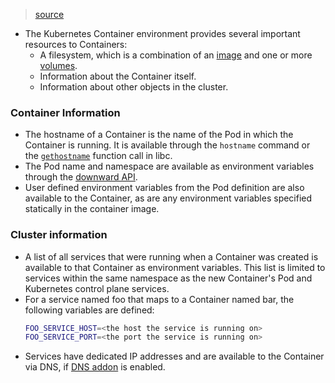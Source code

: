 > [source](https://kubernetes.io/docs/concepts/containers/container-environment/)

* The Kubernetes Container environment provides several important resources to Containers:
	* A filesystem, which is a combination of an [image](https://kubernetes.io/docs/concepts/containers/images/) and one or more [volumes](https://kubernetes.io/docs/concepts/storage/volumes/).
	* Information about the Container itself.
	* Information about other objects in the cluster.

### Container Information
* The hostname of a Container is the name of the Pod in which the Container is running. It is available through the `hostname` command or the [`gethostname`](https://man7.org/linux/man-pages/man2/gethostname.2.html) function call in libc.
* The Pod name and namespace are available as environment variables through the [downward API](https://kubernetes.io/docs/tasks/inject-data-application/downward-api-volume-expose-pod-information/).
* User defined environment variables from the Pod definition are also available to the Container, as are any environment variables specified statically in the container image.

### Cluster information
* A list of all services that were running when a Container was created is available to that Container as environment variables. This list is limited to services within the same namespace as the new Container's Pod and Kubernetes control plane services.
* For a service named foo that maps to a Container named bar, the following variables are defined:
	```bash
	FOO_SERVICE_HOST=<the host the service is running on>
	FOO_SERVICE_PORT=<the port the service is running on>
	```
* Services have dedicated IP addresses and are available to the Container via DNS, if [DNS addon](https://releases.k8s.io/v1.28.2/cluster/addons/dns/) is enabled.